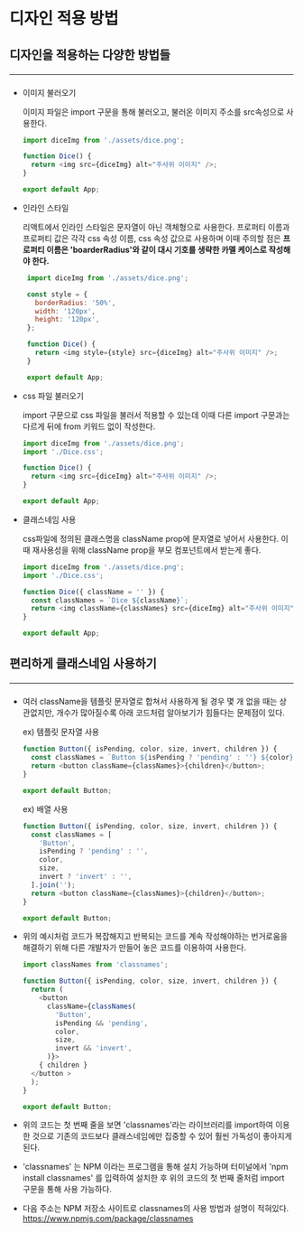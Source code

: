 # 디자인 적용 방법

## 디자인을 적용하는 다양한 방법들 <hr>
   
* 이미지 불러오기   
   
   이미지 파일은 import 구문을 통해 불러오고, 불러온 이미지 주소를 src속성으로 사용한다.
  ```js
  import diceImg from './assets/dice.png';

  function Dice() {
    return <img src={diceImg} alt="주사위 이미지" />;
  }

  export default App;
  ```
* 인라인 스타일
   
   리액트에서 인라인 스타일은 문자열이 아닌 객체형으로 사용한다. 프로퍼티 이름과 프로퍼티 값은 각각 css 속성 이름, css 속성 값으로 사용하며 이때 주의할 점은 <b>프로퍼티 이름은 'boarderRadius'와 같이 대시 기호를 생략한 카멜 케이스로 작성해야 한다.</b>

   ```js
    import diceImg from './assets/dice.png';

    const style = {
      borderRadius: '50%',
      width: '120px',
      height: '120px',
    };

    function Dice() {
      return <img style={style} src={diceImg} alt="주사위 이미지" />;
    }

    export default App;
   ```
  
* css 파일 불러오기

  import 구문으로 css 파일을 불러서 적용할 수 있는데 이때 다른 import 구문과는 다르게 뒤에 from 키워드 없이 작성한다.

  ```js
  import diceImg from './assets/dice.png';
  import './Dice.css';

  function Dice() {
    return <img src={diceImg} alt="주사위 이미지" />;
  }

  export default App;
  ```

* 클래스네임 사용

  css파일에 정의된 클래스명을 className prop에 문자열로 넣어서 사용한다. 이때 재사용성을 위해 className prop을 부모 컴포넌트에서 받는게 좋다.

  ```js
  import diceImg from './assets/dice.png';
  import './Dice.css';

  function Dice({ className = '' }) {
    const classNames = `Dice ${className}`;
    return <img className={classNames} src={diceImg} alt="주사위 이미지" />;
  }

  export default App;
  ```   

## 편리하게 클래스네임 사용하기<hr>

* 여러 className을 템플릿 문자열로 합쳐서 사용하게 될 경우 몇 개 없을 때는 상관없지만, 개수가 많아질수록 아래 코드처럼 알아보기가 힘들다는 문제점이 있다.

  ex) 템플릿 문자열 사용
  ```js
  function Button({ isPending, color, size, invert, children }) {
    const classNames = `Button ${isPending ? 'pending' : ''} ${color} ${size} ${invert ? 'invert' : ''}`;
    return <button className={classNames}>{children}</button>;
  }

  export default Button;
  ```

  ex) 배열 사용
  ```js
  function Button({ isPending, color, size, invert, children }) {
    const classNames = [
      'Button',
      isPending ? 'pending' : '',
      color,
      size,
      invert ? 'invert' : '',
    ].join('');
    return <button className={classNames}>{children}</button>;
  }

  export default Button;
  ```
* 위의 예시처럼 코드가 복잡해지고 반복되는 코드를 계속 작성해야하는 번거로움을 해결하기 위해 다른 개발자가 만들어 놓은 코드를 이용하여 사용한다.

  ```js
  import classNames from 'classnames';

  function Button({ isPending, color, size, invert, children }) {
    return (
      <button
        className={classNames(
          'Button',
          isPending && 'pending',
          color,
          size,
          invert && 'invert',
        )}>
      { children }
    </button >
    );
  }

  export default Button;
  ```
* 위의 코드는 첫 번째 줄을 보면 'classnames'라는 라이브러리를 import하여 이용한 것으로 기존의 코드보다 클래스네임에만 집중할 수 있어 훨씬 가독성이 좋아지게 된다.
* 'classnames' 는 NPM 이라는 프로그램을 통해 설치 가능하며 터미널에서 'npm install classnames' 를 입력하여 설치한 후 위의 코드의 첫 번째 줄처럼 import 구문을 통해 사용 가능하다. 
* 다음 주소는 NPM 저장소 사이트로 classnames의 사용 방법과 설명이 적혀있다.   
https://www.npmjs.com/package/classnames




